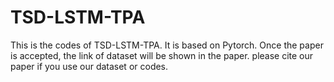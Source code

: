 # TSD-LSTM-TPA
This is the codes of TSD-LSTM-TPA. It is based on Pytorch.
Once the paper is accepted, the link of dataset will be shown in the paper.
please cite our paper if you use our dataset or codes.
